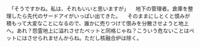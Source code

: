 　「そうですかね。私は、それもいいと思いますが」
　地下の管理者。倉庫を整理したら先代のサードアイがいっぱい出てきた。
　そのままにしとくと恨みが積もって大変なことになるので、誰かに売りつけて恨みを分散させようと地上へ。あれ？怨霊地上に溢れさせたペットと同格じゃね？こういう危ないことはペットにはさせられませんからね。ただし核融合炉は除く。
　